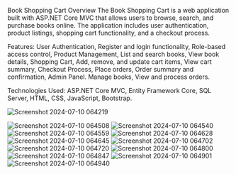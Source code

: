 Book Shopping Cart
Overview
The Book Shopping Cart is a web application built with ASP.NET Core MVC that allows users to browse, search, and purchase books online.
The application includes user authentication, product listings, shopping cart functionality, and a checkout process.

Features:
User Authentication,
Register and login functionality,
Role-based access control,
Product Management,
List and search books,
View book details,
Shopping Cart,
Add, remove, and update cart items,
View cart summary,
Checkout Process,
Place orders,
Order summary and confirmation,
Admin Panel.
Manage books,
View and process orders.

Technologies Used:
ASP.NET Core MVC,
Entity Framework Core,
SQL Server,
HTML, CSS, JavaScript,
Bootstrap.




![Screenshot 2024-07-10 064219](https://github.com/Anuradhara/onlinebook/assets/175148397/73354d49-4e4f-4a40-a7fc-ceee862d3426)


![Screenshot 2024-07-10 064508](https://github.com/Anuradhara/onlinebook/assets/175148397/9b2c6e52-2832-4505-9a15-766555fc17ea)
![Screenshot 2024-07-10 064540](https://github.com/Anuradhara/onlinebook/assets/175148397/ddd560c9-bc05-4e4f-b8a1-c68ef4c0d295)
![Screenshot 2024-07-10 064559](https://github.com/Anuradhara/onlinebook/assets/175148397/5e997bc6-dc6d-4cce-9913-1a91524bae7c)
![Screenshot 2024-07-10 064628](https://github.com/Anuradhara/onlinebook/assets/175148397/674f02b9-23b6-488c-8af2-20c0ecc632cf)
![Screenshot 2024-07-10 064645](https://github.com/Anuradhara/onlinebook/assets/175148397/58d49301-9d56-4df9-9f1d-c51d85175c19)
![Screenshot 2024-07-10 064702](https://github.com/Anuradhara/onlinebook/assets/175148397/9d4db65e-28c0-46f0-8861-f22d763810fe)
![Screenshot 2024-07-10 064720](https://github.com/Anuradhara/onlinebook/assets/175148397/b03a1cd5-a935-4fdb-9874-c7125d4c4dd4)
![Screenshot 2024-07-10 064800](https://github.com/Anuradhara/onlinebook/assets/175148397/201472d9-33e1-49ba-a6c6-1e14ff38af49)
![Screenshot 2024-07-10 064847](https://github.com/Anuradhara/onlinebook/assets/175148397/12a34049-b43f-460d-a5bd-91bd56d79b23)
![Screenshot 2024-07-10 064901](https://github.com/Anuradhara/onlinebook/assets/175148397/72cebe68-e4b0-4b04-9660-0043af492eff)
![Screenshot 2024-07-10 064940](https://github.com/Anuradhara/onlinebook/assets/175148397/c4864fd1-dfec-4085-8171-f7513e0f7701)

